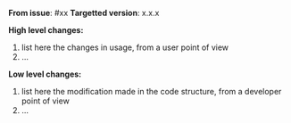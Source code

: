 **From issue**: #xx
**Targetted version**: x.x.x

**High level changes:**

1. list here the changes in usage, from a user point of view
1. ...

**Low level changes:**

1. list here the modification made in the code structure, from a developer point of view
1. ...
